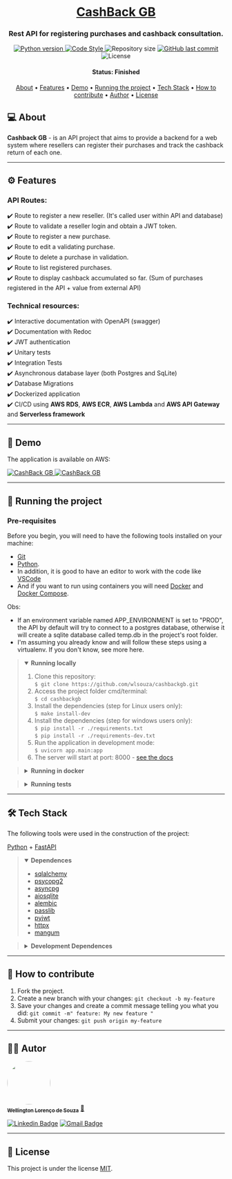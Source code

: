 <h1 align="center">
   <a href="#"> CashBack GB </a>
</h1>

<h3 align="center">
    Rest API for registering purchases and cashback consultation. 
</h3>

<p align="center">
  
  <a href="https://www.python.org/downloads/release/python-390/">
    <img alt="Python version" src="https://img.shields.io/badge/python-_>=_3.9-blue.svg">
  </a> 
  
  <a href="https://github.com/psf/black">
    <img alt="Code Style" src="https://img.shields.io/badge/code%20style-black-000000.svg">
  </a>
   
  <img alt="Repository size" src="https://img.shields.io/github/repo-size/wlsouza/cashbackgb">
  
  <a href="https://github.com/wlsouza/cashbackgb/commits/master">
    <img alt="GitHub last commit" src="https://img.shields.io/github/last-commit/wlsouza/cashbackgb">
  </a>
    
  <img alt="License" src="https://img.shields.io/badge/license-MIT-brightgreen">
</p>


<h4 align="center"> 
	 Status: Finished
</h4>

<p align="center">
 <a href="#-about">About</a> •
 <a href="#%EF%B8%8F-features">Features</a> •
 <a href="#-demo">Demo</a> • 
 <a href="#-running-the-project">Running the project</a> • 
 <a href="#-tech-stack">Tech Stack</a> •
 <a href="#-how-to-contribute">How to contribute</a> •
 <a href="%EF%B8%8F-autor">Author</a> • 
 <a href="#-license">License</a>

</p>


## 💻 About

**Cashback GB** - is an API project that aims to provide a backend for a web system where resellers can register their purchases and track the cashback return of each one. 

---

## ⚙️ Features

### API Routes:  
✔️ Route to register a new reseller. (It's called user within API and database)  
✔️ Route to validate a reseller login and obtain a JWT token.  
✔️ Route to register a new purchase.  
✔️ Route to edit a validating purchase.  
✔️ Route to delete a purchase in validation.  
✔️ Route to list registered purchases.  
✔️ Route to display cashback accumulated so far. (Sum of purchases registered in the API + value from external API) 

### Technical resources:  
✔️ Interactive documentation with OpenAPI (swagger)  
✔️ Documentation with Redoc  
✔️ JWT authentication  
✔️ Unitary tests  
✔️ Integration Tests  
✔️ Asynchronous database layer (both Postgres and SqLite)  
✔️ Database Migrations  
✔️ Dockerized application  
✔️ CI/CD using **AWS RDS**, **AWS ECR**, **AWS Lambda** and **AWS API Gateway** and **Serverless framework**  

---

## 👀 Demo

The application is available on AWS:

<a href="https://85oefk100h.execute-api.us-east-1.amazonaws.com/dev/docs">
  <img alt="CashBack GB" src="https://img.shields.io/badge/Access%20interactive%20documentation%20-OpenAPI-%2304D361">
</a>
<a href="https://85oefk100h.execute-api.us-east-1.amazonaws.com/dev/docs">
  <img alt="CashBack GB" src="https://img.shields.io/badge/Access%20documentation%20-Redoc-blue">
</a>

---
## 🚀 Running the project

### Pre-requisites

Before you begin, you will need to have the following tools installed on your machine:  
* [Git](https://git-scm.com)  
* [Python](https://www.python.org).  
* In addition, it is good to have an editor to work with the code like [VSCode](https://code.visualstudio.com/)  
* And if you want to run using containers you will need [Docker](https://docs.docker.com/get-docker/) and [Docker Compose](https://docs.docker.com/compose/install/).   

Obs:
  * If an environment variable named APP_ENVIRONMENT is set to "PROD", the API by default will try to connect to a postgres database, otherwise it will create a sqlite database called temp.db in the project's root folder.  
  * I'm assuming you already know and will follow these steps using a virtualenv. If you don't know, see more here. 

> <details open>
>	 <summary>
> 		<b> Running locally </b>
>	 </summary>
> 
>	 1. Clone this repository:  
>	 	`$ git clone https://github.com/wlsouza/cashbackgb.git`  
> 	2. Access the project folder cmd/terminal:  
>	 	`$ cd cashbackgb`  
> 	3. Install the dependencies (step for Linux users only):  
> 		`$ make install-dev`  
>	 4. Install the dependencies (step for windows users only):  
>	 	`$ pip install -r ./requirements.txt`  
> 		`$ pip install -r ./requirements-dev.txt`  
> 	5. Run the application in development mode:  
> 		`$ uvicorn app.main:app `  
>	 6. The server will start at port: 8000 - [see the docs](http://localhost:8000/docs)
> </details>


> <details>
> 	<summary>
> 		<b> Running in docker </b>
> 	</summary>
> 
> 	1. Clone this repository:  
> 		`$ git clone https://github.com/wlsouza/cashbackgb.git`   
> 	2. Access the project folder cmd/terminal:  
> 		`$ cd cashbackgb`  
> 	3. Create a copy and rename the file "example.env" to ".env":  
>		`$ cp example.env .env` - (for Linux users)  
>		`$ copy example.env .env` - (for Windows users)  
>	4. Run the docker-compose in development mode:  
>		`$ docker-compose build --no--cache && docker-compose up -d`  
> 	5. The server will start at port: 8000 - [see the docs](http://localhost:8000/docs)
> </details>


> <details>
>	<summary>
>		<b> Running tests </b>
>	</summary>
>
>	1. Clone this repository:  
>		`$ git clone https://github.com/wlsouza/cashbackgb.git`  
>	2. Access the project folder cmd/terminal  
>		`$ cd cashbackgb`  
>	3. Install the dependencies (step for Linux users only)  
>		`$ make install-dev`  
>	4. Install the dependencies (step for windows users only)  
>		`$ pip install -r ./requirements.txt`  
>		`$ pip install -r ./requirements-dev.txt`  
>	5. Run the tests (step for Linux users only)  
>		`$ make test`  
>	6. Run the tests (step for windows users only)  
>		`$ set APP_ENVIRONMENT="TEST"`  
>		`$ alembic upgrade head`  
>		`$ pytest app/tests/ -v --cov=app`  
> </details>

---

## 🛠 Tech Stack

The following tools were used in the construction of the project:

  [Python](https://www.python.org) + [FastAPI](https://fastapi.tiangolo.com)


> <details open>
>	<summary>
>		<b> Dependences </b>
>	</summary>
>
> -   [sqlalchemy](https://github.com/sqlalchemy/sqlalchemy)  
> -   [psycopg2](https://github.com/psycopg/psycopg2)  
> -   [asyncpg](https://github.com/MagicStack/asyncpg)  
> -   [aiosqlite](https://github.com/omnilib/aiosqlite)  
> -   [alembic](https://github.com/sqlalchemy/alembic)  
> -   [passlib](https://github.com/glic3rinu/passlib)  
> -   [pyjwt](https://github.com/jpadilla/pyjwt)  
> -   [httpx](https://github.com/encode/httpx)  
> -   [mangum](https://github.com/jordaneremieff/mangum)  
> </details>

> <details>
>	<summary>
>		<b> Development Dependences </b>
>	</summary>
>
> -   [black](https://github.com/psf/black)  
> -   [flake8](https://github.com/PyCQA/flake8)  
> -   [isort](https://github.com/PyCQA/isort)  
> -   [faker](https://github.com/joke2k/faker)  
> -   [pytest](https://github.com/pytest-dev/pytest)  
> -   [pytest-asyncio](https://github.com/pytest-dev/pytest-asyncio)  
> -   [pytest-cov](https://github.com/pytest-dev/pytest-cov)  
> -   [pygount](https://github.com/roskakori/pygount)  
> </details>
---

## 💪 How to contribute

1. Fork the project.
2. Create a new branch with your changes: `git checkout -b my-feature`
3. Save your changes and create a commit message telling you what you did: `git commit -m" feature: My new feature "`
4. Submit your changes: `git push origin my-feature`

---

## 🦸‍♂️ Autor

<a href="https://github.com/wlsouza">
 <img style="border-radius: 50%;" src="https://github.com/wlsouza.png" width="100px;" alt=""/>
 <br />
 <sub><b>Wellington Lorenço de Souza</b></sub></a> <a href="https://github.com/wlsouza" title="Github Wellington">🚀</a>
 <br />

[![Linkedin Badge](https://img.shields.io/badge/-Wellington-blue?style=flat-square&logo=Linkedin&logoColor=white&link=https://in.linkedin.com/in/wellingtonlorenco)](https://in.linkedin.com/in/wellingtonlorenco) 
[![Gmail Badge](https://img.shields.io/badge/-wlsouza@protonmail.com-c14438?style=flat-square&logo=Gmail&logoColor=white&link=mailto:wlsouza@protonmail.com)](mailto:wlsouza@protonmail.com)

---

## 📝 License

This project is under the license [MIT](./LICENSE).

